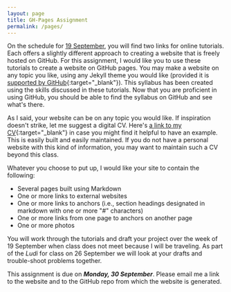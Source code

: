 ```yaml
---
layout: page
title: GH-Pages Assignment
permalink: /pages/
---
```



On the schedule for [19 September](../schedule/#19-september), you will find two links for online 
tutorials. Each offers a slightly different approach to creating a website that is freely 
hosted on GitHub. For this assignment, I would like you to use these tutorials to create a website 
on GitHub pages. You may make a website on any topic you like, using any Jekyll theme you would like
(provided it is [supported by GitHub](https://pages.github.com/themes/){:target="_blank"}). This syllabus has been created using the skills 
discussed in these tutorials. Now that you are proficient in using GitHub, you should be able to 
find the syllabus on GitHub and see what's there. 

As I said, your website can be on any topic you would like. If inspiration doesn't strike, let me suggest
a digital CV. Here's [a link to my CV](https://dlschwartz.github.io/cv/about/){:target="_blank"} in case you might find it helpful to
have an example. This is easily built and easily maintained. If you do not have a personal website with
this kind of information, you may want to maintain such a CV beyond this class.

Whatever you choose to put up, I would like your site to contain the following:
* Several pages built using Markdown
* One or more links to external websites
* One or more links to anchors (i.e., section headings designated in markdown with one or more "#" characters)
* One or more links from one page to anchors on another page
* One or more photos

You will work through the tutorials and draft your project over the week of 19 September when class does not 
meet because I will be traveling. As part of the _Ludi_ for class on 26 September we will look at your drafts 
and trouble-shoot problems together. 

This assignment is due on ***Monday, 30 September***. Please email me a link to 
the website and to the GitHub repo from which the website is generated.
